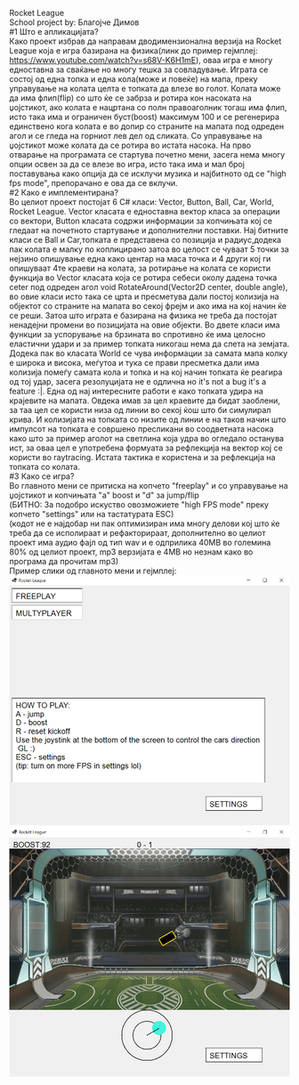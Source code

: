 Rocket League
<br/>
School project by: Благојче Димов
<br/>
#1 Што е апликацијата?
<br/>
Како проект избрав да направам дводимензионална верзија на Rocket League која е игра базирана на физика(линк до пример гејмплеј: https://www.youtube.com/watch?v=s68V-K6H1mE), оваа игра е многу едноставна за сваќање но многу тешка за совладување. Играта се состој од една топка и една кола(може и повеќе) на мапа, преку управување на колата целта е топката да влезе во голот. Колата може да има флип(flip) со што ќе се забрза и ротира кон насоката на џојстикот, ако колата е нацртана со полн правоаголник тогаш има флип, исто така има и ограничен буст(boost) максимум 100 и се регенерира единствено кога колата е во допир со страните на мапата под одреден агол и се гледа на горниот лев дел од сликата. Со управување на џојстикот може колата да се ротира во истата насока. На прво отварање на програмата се стартува почетно мени, засега нема многу опции освен за да се влезе во игра, исто така има и мал број поставувања како опција да се исклучи музика и најбитното од се "high fps mode", препорачано е ова да се вклучи.
<br/>
#2 Како е имплементирана?
<br/>
Во целиот проект постојат 6 C# класи: Vector, Button, Ball, Car, World, Rocket League. Vector класата е едноставна вектор класа за операции со вектори, Button класата содржи информации за копчињата кој се гледаат на почетното стартување и дополнителни поставки. Нај битните класи се Ball и Car,топката е представена со позиција и радиус,додека пак колата е малку по коплицирано затоа во целoст се чуваат 5 точки за нејзино опишување една како центар на маса точка и 4 други кој ги опишуваат 4те краеви на колата, за ротирање на колата се користи функција во Vector класата која се ротира себеси околу дадена точка ceter под одреден агол void RotateAround(Vector2D center, double angle), во овие класи исто така се црта и пресметува дали постој колизија на објектот со страните на мапата во секој фрејм и ако има на кој начин ќе се реши. Затоа што играта е базирана на физика не треба да постојат ненадејни промени во позицијата на овие објекти. Во двете класи има функции за успорување на брзината во спротивно ќе има целосно еластични удари и за пример топката никогаш нема да слета на земјата. Додека пак во класата World се чува информации за самата мапа колку е широка и висока, меѓутоа и тука се прави пресметка дали има колизија помеѓу самата кола и топка и на кој начин топката ќе реагира од тој удар, засега резолуцијата не е одлична но it's not a bug it's a feature :|. Една од нај интересните работи е како топката удира на крајевите на мапата. Овдека имав за цел краевите да бидат заоблени, за таа цел се користи низа од линии во секој ќош што би симулирал крива. И колизијата на топката со низите од линии е на таков начин што импулсот на топката e совршено пресликани во соодветната насока како што за пример аголот на светлина која удра во огледало останува ист, за оваа цел е употребена формуата за рефлекција на вектор кој се користи во raytracing. Истата тактика е користена и за рефлекција на топката со колата.
<br/>
#3 Како се игрa?
<br/>
Во главното мени се притиска на копчето "freeplay" и со управување на џојстикот и копчињата "a" boost и "d" за jump/flip
<br/>
(БИТНO: За подобро искуство овозможиете "high FPS mode" преку копчето "settings" или на тастатурата ESC)
<br/>
(кодот не е најдобар ни пак оптимизиран има многу делови кој што ќе треба да се исполираат и рефакторираат, дополнително во целиот проект има аудио фајл од тип wav и е одприлика 40МВ во големина 80% од целиот проект, mp3 верзијата е 4MB но незнам како во програма да прочитам mp3)
<br/>
Пример слики од главното мени и гејмплеј:
![A](https://github.com/Baze-cmd/Rocket-League/blob/master/main%20menu.png)
![A](https://github.com/Baze-cmd/Rocket-League/blob/master/ingame.png)
